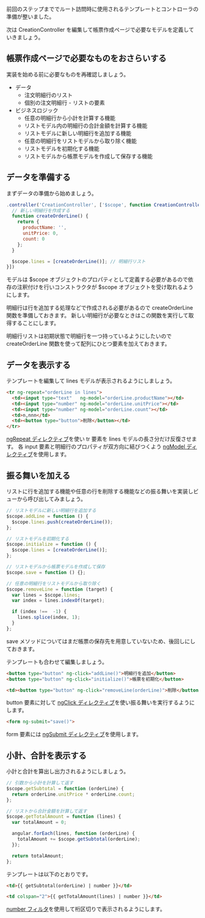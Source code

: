 前回のステップまででルート訪問時に使用されるテンプレートとコントローラの準備が整いました。

次は CreationController を編集して帳票作成ページで必要なモデルを定義していきましょう。

## 帳票作成ページで必要なものをおさらいする
実装を始める前に必要なものを再確認しましょう。

* データ
  * 注文明細行のリスト
  * 個別の注文明細行 - リストの要素
* ビジネスロジック
  * 任意の明細行から小計を計算する機能
  * リストモデル内の明細行の合計金額を計算する機能
  * リストモデルに新しい明細行を追加する機能
  * 任意の明細行をリストモデルから取り除く機能
  * リストモデルを初期化する機能
  * リストモデルから帳票モデルを作成して保存する機能

## データを準備する
まずデータの準備から始めましょう。

```javascript
.controller('CreationController', ['$scope', function CreationController($scope) {
  // 新しい明細行を作成する
  function createOrderLine() {
    return {
      productName: '',
      unitPrice: 0,
      count: 0
    };
  }

  $scope.lines = [createOrderLine()]; // 明細行リスト
}])
```

モデルは $scope オブジェクトのプロパティとして定義する必要があるので依存の注釈付けを行いコンストラクタが $scope オブジェクトを受け取れるようにします。

明細行は行を追加する処理などで作成される必要があるので createOrderLine 関数を準備しておきます。
新しい明細行が必要なときはこの関数を実行して取得することにします。

明細行リストは初期状態で明細行を一つ持っているようにしたいので createOrderLine 関数を使って配列にひとつ要素を加えておきます。

## データを表示する
テンプレートを編集して lines モデルが表示されるようにしましょう。

```html
<tr ng-repeat="orderLine in lines">
  <td><input type="text"   ng-model="orderLine.productName"></td>
  <td><input type="number" ng-model="orderLine.unitPrice"></td>
  <td><input type="number" ng-model="orderLine.count"></td>
  <td>n,nnn</td>
  <td><button type="button">削除</button></td>
</tr>
```

[ngRepeat ディレクティブ](http://docs.angularjs.org/api/ng.directive:ngRepeat)を使い tr 要素を lines モデルの長さ分だけ反復させます。
各 input 要素と明細行のプロパティが双方向に結びつくよう [ngModel ディレクティブ](http://docs.angularjs.org/api/ng.directive:ngModel)を使用します。

## 振る舞いを加える
リストに行を追加する機能や任意の行を削除する機能などの振る舞いを実装しビューから呼び出してみましょう。

```javascript
// リストモデルに新しい明細行を追加する
$scope.addLine = function () {
  $scope.lines.push(createOrderLine());
};

// リストモデルを初期化する
$scope.initialize = function () {
  $scope.lines = [createOrderLine()];
};

// リストモデルから帳票モデルを作成して保存
$scope.save = function () {};

// 任意の明細行をリストモデルから取り除く
$scope.removeLine = function (target) {
  var lines = $scope.lines;
  var index = lines.indexOf(target);

  if (index !==  -1) {
    lines.splice(index, 1);
  }
};
```

save メソッドについてはまだ帳票の保存先を用意していないため、後回しにしておきます。

テンプレートも合わせて編集しましょう。

```html
<button type="button" ng-click="addLine()">明細行を追加</button>
<button type="button" ng-click="initialize()">帳票を初期化</button>
```
```html
<td><button type="button" ng-click="removeLine(orderLine)">削除</button></td>
```

button 要素に対して [ngClick ディレクティブ](http://docs.angularjs.org/api/ng.directive:ngClick)を使い振る舞いを実行するようにします。

```html
<form ng-submit="save()">
```

form 要素には [ngSubmit ディレクティブ](http://docs.angularjs.org/api/ng.directive:ngSubmit)を使用します。

## 小計、合計を表示する
小計と合計を算出し出力されるようにしましょう。

```javascript
// 引数から小計を計算して返す
$scope.getSubtotal = function (orderLine) {
  return orderLine.unitPrice * orderLine.count;
};

// リストから合計金額を計算して返す
$scope.getTotalAmount = function (lines) {
  var totalAmount = 0;

  angular.forEach(lines, function (orderLine) {
    totalAmount += $scope.getSubtotal(orderLine);
  });

  return totalAmount;
};
```

テンプレートは以下のとおりです。

```html
<td>{{ getSubtotal(orderLine) | number }}</td>
```

```html
<td colspan="2">{{ getTotalAmount(lines) | number }}</td>
```

[number フィルタ](http://docs.angularjs.org/api/ng.filter:number)を使用して桁区切りで表示されるようにします。

<div preview="article.examples.example" hash="/new"></div>
